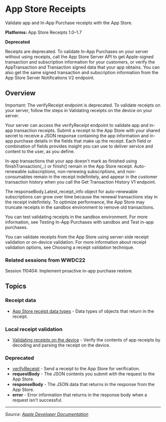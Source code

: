 # App Store Receipts

Validate app and In-App Purchase receipts with the App Store.

**Platforms:** App Store Receipts 1.0–1.7

**Deprecated**

Receipts are deprecated. To validate In-App Purchases on your server without using receipts, call the App Store Server API to get Apple-signed transaction and subscription information for your customers, or verify the AppTransaction and Transaction signed data that your app obtains. You can also get the same signed transaction and subscription information from the App Store Server Notifications V2 endpoint.

## Overview

Important: The verifyReceipt endpoint is deprecated. To validate receipts on your server, follow the steps in Validating receipts on the device on your server.

Your server can access the verifyReceipt endpoint to validate app and in-app transaction receipts. Submit a receipt to the App Store with your shared secret to receive a JSON response containing the app information and in-app purchase details in the fields that make up the receipt. Each field or combination of fields provides insight you can use to deliver service and content to the user, as you define.

In-app transactions that your app doesn't mark as finished using finishTransaction(_:) or finish() remain in the App Store receipt. Auto-renewable subscriptions, non-renewing subscriptions, and non-consumables remain in the receipt indefinitely, and appear in the customer transaction history when you call the Get Transaction History V1 endpoint.

The responseBody.Latest_receipt_info object for auto-renewable subscriptions can grow over time because the renewal transactions stay in the receipt indefinitely. To optimize performance, the App Store may truncate receipts in the sandbox environment to remove old transactions.

You can test validating receipts in the sandbox environment. For more information, see Testing In-App Purchases with sandbox and Test in-app purchases.

You can validate receipts from the App Store using server-side receipt validation or on-device validation. For more information about receipt validation options, see Choosing a receipt validation technique.

### Related sessions from WWDC22

Session 110404: Implement proactive in-app purchase restore.

## Topics

### Receipt data
- [App Store receipt data types](https://developer.apple.com/documentation/appstorereceipts/app_store_receipt_data_types) - Data types of objects that return in the receipt.

### Local receipt validation
- [Validating receipts on the device](https://developer.apple.com/documentation/appstorereceipts/validating_receipts_on_the_device) - Verify the contents of app receipts by decoding and parsing the receipt on the device.

### Deprecated
- [verifyReceipt](https://developer.apple.com/documentation/appstorereceipts/verifyreceipt) - Send a receipt to the App Store for verification.
- **requestBody** - The JSON contents you submit with the request to the App Store.
- **responseBody** - The JSON data that returns in the response from the App Store.
- **error** - Error information that returns in the response body when a request isn't successful.

---

*Source: [Apple Developer Documentation](https://developer.apple.com/documentation/appstorereceipts)*
